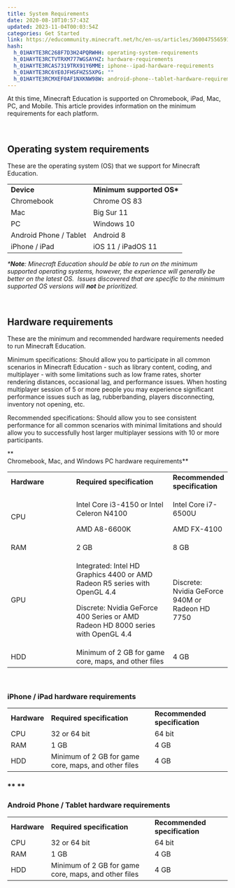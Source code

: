 ```yaml
---
title: System Requirements
date: 2020-08-10T10:57:43Z
updated: 2023-11-04T00:03:54Z
categories: Get Started
link: https://educommunity.minecraft.net/hc/en-us/articles/360047556591-System-Requirements
hash:
  h_01HAYTE3RC268F7D3H24PQRWHH: operating-system-requirements
  h_01HAYTE3RCTVTRXM777WGSAYHZ: hardware-requirements
  h_01HAYTE3RCAS7319TRX91Y6MME: iphone--ipad-hardware-requirements
  h_01HAYTE3RC6YE0JFHSFHZS5XPG: ""
  h_01HAYTE3RCMXEF0AF1NXKNW98W: android-phone--tablet-hardware-requirements
---
```


At this time, Minecraft Education is supported on Chromebook, iPad, Mac, PC, and Mobile. This article provides information on the minimum requirements for each platform.

 

## **Operating system requirements**

These are the operating system (OS) that we support for Minecraft Education.

|                        |                            |
|------------------------|----------------------------|
| **Device**             | **Minimum supported OS\*** |
| Chromebook             | Chrome OS 83               |
| Mac                    | Big Sur 11                 |
| PC                     | Windows 10                 |
| Android Phone / Tablet | Android 8                  |
| iPhone / iPad          | iOS 11 / iPadOS 11         |

*\***Note**: Minecraft Education should be able to run on the minimum supported operating systems, however, the experience will generally be better on the latest OS.  Issues discovered that are specific to the minimum supported OS versions will **not** be prioritized.*

 

## **Hardware requirements**

These are the minimum and recommended hardware requirements needed to run Minecraft Education.

Minimum specifications: Should allow you to participate in all common scenarios in Minecraft Education - such as library content, coding, and multiplayer - with some limitations such as low frame rates, shorter rendering distances, occasional lag, and performance issues. When hosting multiplayer session of 5 or more people you may experience significant performance issues such as lag, rubberbanding, players disconnecting, inventory not opening, etc.

Recommended specifications: Should allow you to see consistent performance for all common scenarios with minimal limitations and should allow you to successfully host larger multiplayer sessions with 10 or more participants.

**  
Chromebook, Mac, and Windows PC hardware requirements**

<table style="width: 100%;" data-border="1">
<colgroup>
<col style="width: 33%" />
<col style="width: 33%" />
<col style="width: 33%" />
</colgroup>
<tbody>
<tr>
<td style="width: 14.4285%"><strong>Hardware</strong></td>
<td style="width: 49.8572%"><strong>Required specification</strong></td>
<td style="width: 35.5714%"><strong>Recommended specification</strong></td>
</tr>
<tr>
<td style="width: 14.4285%">CPU</td>
<td style="width: 49.8572%"><p>Intel Core i3-4150 or Intel Celeron N4100</p>
<p>AMD A8-6600K</p></td>
<td style="width: 35.5714%"><p>Intel Core i7-6500U</p>
<p>AMD FX-4100</p></td>
</tr>
<tr>
<td style="width: 14.4285%">RAM</td>
<td style="width: 49.8572%">2 GB</td>
<td style="width: 35.5714%">8 GB</td>
</tr>
<tr>
<td style="width: 14.4285%">GPU</td>
<td style="width: 49.8572%"><p>Integrated: Intel HD Graphics 4400 or AMD Radeon R5 series with OpenGL 4.4</p>
<p>Discrete: Nvidia GeForce 400 Series or AMD Radeon HD 8000 series with OpenGL 4.4</p></td>
<td style="width: 35.5714%">Discrete: Nvidia GeForce 940M or Radeon HD 7750</td>
</tr>
<tr>
<td style="width: 14.4285%">HDD</td>
<td style="width: 49.8572%">Minimum of 2 GB for game core, maps, and other files</td>
<td style="width: 35.5714%">4 GB</td>
</tr>
</tbody>
</table>

 

### **iPhone / iPad hardware requirements**

|  |  |  |
|----|----|----|
| **Hardware** | **Required specification** | **Recommended specification** |
| CPU | 32 or 64 bit | 64 bit |
| RAM | 1 GB | 4 GB |
| HDD | Minimum of 2 GB for game core, maps, and other files | 4 GB |

### ** **

### **Android Phone / Tablet hardware requirements**

|  |  |  |
|----|----|----|
| **Hardware** | **Required specification** | **Recommended specification** |
| CPU | 32 or 64 bit | 64 bit |
| RAM | 1 GB | 4 GB |
| HDD | Minimum of 2 GB for game core, maps, and other files | 4 GB |

